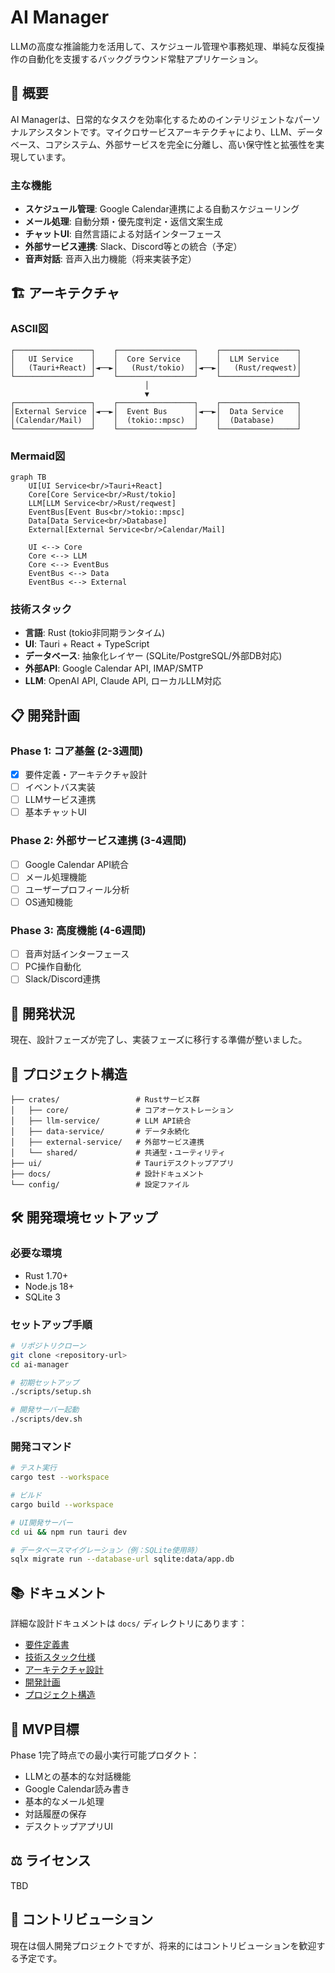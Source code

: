 # AI Manager

LLMの高度な推論能力を活用して、スケジュール管理や事務処理、単純な反復操作の自動化を支援するバックグラウンド常駐アプリケーション。

## 🚀 概要

AI Managerは、日常的なタスクを効率化するためのインテリジェントなパーソナルアシスタントです。マイクロサービスアーキテクチャにより、LLM、データベース、コアシステム、外部サービスを完全に分離し、高い保守性と拡張性を実現しています。

### 主な機能

- **スケジュール管理**: Google Calendar連携による自動スケジューリング
- **メール処理**: 自動分類・優先度判定・返信文案生成
- **チャットUI**: 自然言語による対話インターフェース
- **外部サービス連携**: Slack、Discord等との統合（予定）
- **音声対話**: 音声入出力機能（将来実装予定）

## 🏗️ アーキテクチャ

### ASCII図
```
┌─────────────────┐    ┌─────────────────┐    ┌─────────────────┐
│   UI Service    │    │  Core Service   │    │  LLM Service    │
│   (Tauri+React) │◄──►│   (Rust/tokio)  │◄──►│   (Rust/reqwest)│
└─────────────────┘    └─────────────────┘    └─────────────────┘
                              │
                              ▼
┌─────────────────┐    ┌─────────────────┐    ┌─────────────────┐
│External Service │◄──►│  Event Bus      │◄──►│  Data Service   │
│(Calendar/Mail)  │    │  (tokio::mpsc)  │    │  (Database)     │
└─────────────────┘    └─────────────────┘    └─────────────────┘
```

### Mermaid図
```mermaid
graph TB
    UI[UI Service<br/>Tauri+React] 
    Core[Core Service<br/>Rust/tokio]
    LLM[LLM Service<br/>Rust/reqwest]
    EventBus[Event Bus<br/>tokio::mpsc]
    Data[Data Service<br/>Database]
    External[External Service<br/>Calendar/Mail]

    UI <--> Core
    Core <--> LLM
    Core <--> EventBus
    EventBus <--> Data
    EventBus <--> External
```

### 技術スタック

- **言語**: Rust (tokio非同期ランタイム)
- **UI**: Tauri + React + TypeScript
- **データベース**: 抽象化レイヤー (SQLite/PostgreSQL/外部DB対応)
- **外部API**: Google Calendar API, IMAP/SMTP
- **LLM**: OpenAI API, Claude API, ローカルLLM対応

## 📋 開発計画

### Phase 1: コア基盤 (2-3週間)
- [x] 要件定義・アーキテクチャ設計
- [ ] イベントバス実装
- [ ] LLMサービス連携
- [ ] 基本チャットUI

### Phase 2: 外部サービス連携 (3-4週間)
- [ ] Google Calendar API統合
- [ ] メール処理機能
- [ ] ユーザープロフィール分析
- [ ] OS通知機能

### Phase 3: 高度機能 (4-6週間)
- [ ] 音声対話インターフェース
- [ ] PC操作自動化
- [ ] Slack/Discord連携

## 🚦 開発状況

現在、設計フェーズが完了し、実装フェーズに移行する準備が整いました。

## 📁 プロジェクト構造

```
├── crates/                 # Rustサービス群
│   ├── core/               # コアオーケストレーション
│   ├── llm-service/        # LLM API統合
│   ├── data-service/       # データ永続化
│   ├── external-service/   # 外部サービス連携
│   └── shared/             # 共通型・ユーティリティ
├── ui/                     # Tauriデスクトップアプリ
├── docs/                   # 設計ドキュメント
└── config/                 # 設定ファイル
```

## 🛠️ 開発環境セットアップ

### 必要な環境
- Rust 1.70+
- Node.js 18+
- SQLite 3

### セットアップ手順

```bash
# リポジトリクローン
git clone <repository-url>
cd ai-manager

# 初期セットアップ
./scripts/setup.sh

# 開発サーバー起動
./scripts/dev.sh
```

### 開発コマンド

```bash
# テスト実行
cargo test --workspace

# ビルド
cargo build --workspace

# UI開発サーバー
cd ui && npm run tauri dev

# データベースマイグレーション（例：SQLite使用時）
sqlx migrate run --database-url sqlite:data/app.db
```

## 📚 ドキュメント

詳細な設計ドキュメントは `docs/` ディレクトリにあります：

- [要件定義書](docs/requirements.md)
- [技術スタック仕様](docs/tech-stack.md)
- [アーキテクチャ設計](docs/architecture.md)
- [開発計画](docs/development-plan.md)
- [プロジェクト構造](docs/project-structure.md)

## 🎯 MVP目標

Phase 1完了時点での最小実行可能プロダクト：
- LLMとの基本的な対話機能
- Google Calendar読み書き
- 基本的なメール処理
- 対話履歴の保存
- デスクトップアプリUI

## ⚖️ ライセンス

TBD

## 🤝 コントリビューション

現在は個人開発プロジェクトですが、将来的にはコントリビューションを歓迎する予定です。  